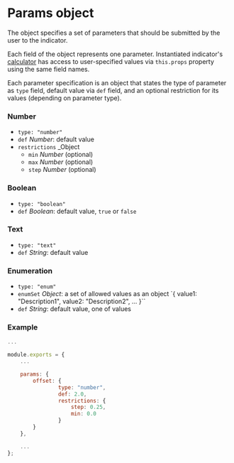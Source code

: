 # Params object

The object specifies a set of parameters that should be submitted by the user to the indicator.

Each field of the object represents one parameter. Instantiated indicator's [calculator](calculator.md) has access to user-specified values via `this.props` property using the same field names.

Each parameter specification is an object that states the type of parameter as `type` field, default value via `def` field, and an optional restriction for its values (depending on parameter type).

### Number

* `type: "number"`
* `def` _Number_: default value
* `restrictions` _Object
  - `min` _Number_ (optional)
  - `max` _Number_ (optional)
  - `step` _Number_ (optional)

### Boolean

* `type: "boolean"`
* `def` _Boolean_: default value, `true` or `false`

### Text

* `type: "text"`
* `def` _String_: default value

### Enumeration

* `type: "enum"`
* `enumSet` _Object_: a set of allowed values as an object `{ value1: "Description1", value2: "Description2", ... }``
* `def` _String_: default value, one of values

### Example

```javascript
...

module.exports = {
    ...

    params: {
        offset: {
                type: "number",
                def: 2.0,
                restrictions: {
                    step: 0.25,
                    min: 0.0
                }
        }
    },

    ...
};
```
